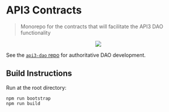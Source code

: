 # API3 Contracts

> Monorepo for the contracts that will facilitate the API3 DAO functionality

<p align="center">
  <img src="https://user-images.githubusercontent.com/19530665/93248938-3afdf400-f799-11ea-8aea-243f05ce2af3.png" />
</p>

See the [`api3-dao` repo](https://github.com/api3dao/api3-dao) for authoritative DAO development.

## Build Instructions

Run at the root directory:
```
npm run bootstrap
npm run build
```

